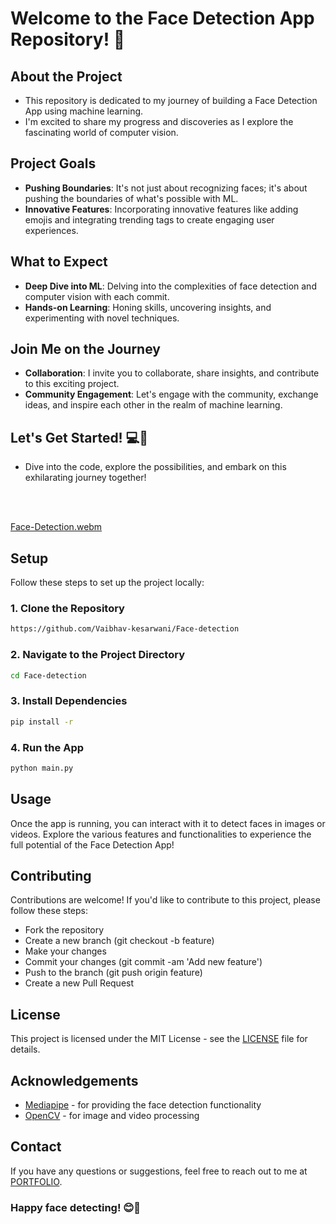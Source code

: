 # Welcome to the Face Detection App Repository! 👋

## About the Project
- This repository is dedicated to my journey of building a Face Detection App using machine learning.
- I'm excited to share my progress and discoveries as I explore the fascinating world of computer vision.

## Project Goals
- **Pushing Boundaries**: It's not just about recognizing faces; it's about pushing the boundaries of what's possible with ML.
- **Innovative Features**: Incorporating innovative features like adding emojis and integrating trending tags to create engaging user experiences.

## What to Expect
- **Deep Dive into ML**: Delving into the complexities of face detection and computer vision with each commit.
- **Hands-on Learning**: Honing skills, uncovering insights, and experimenting with novel techniques.

## Join Me on the Journey
- **Collaboration**: I invite you to collaborate, share insights, and contribute to this exciting project.
- **Community Engagement**: Let's engage with the community, exchange ideas, and inspire each other in the realm of machine learning.

## Let's Get Started! 💻🚀
- Dive into the code, explore the possibilities, and embark on this exhilarating journey together!

<br/><br/>

[Face-Detection.webm](https://github.com/Vaibhav-kesarwani/Face-detection/assets/116189379/bcf5bfc3-30cb-4115-b9bf-5ea656500fdc)


## Setup

Follow these steps to set up the project locally:

### 1. Clone the Repository

```bash
https://github.com/Vaibhav-kesarwani/Face-detection
```

### 2. Navigate to the Project Directory

```bash
cd Face-detection
```

### 3. Install Dependencies

```bash
pip install -r
```

### 4. Run the App

```bash
python main.py
```
## Usage

Once the app is running, you can interact with it to detect faces in images or videos. Explore the various features and functionalities to experience the full 
potential of the Face Detection App!

## Contributing

Contributions are welcome! If you'd like to contribute to this project, please follow these steps:

- Fork the repository
- Create a new branch (git checkout -b feature)
- Make your changes
- Commit your changes (git commit -am 'Add new feature')
- Push to the branch (git push origin feature)
- Create a new Pull Request

## License
This project is licensed under the MIT License - see the [LICENSE](https://github.com/Vaibhav-kesarwani/Face-detection/blob/master/LICENSE) file for details.

## Acknowledgements

- [Mediapipe](https://ai.google.dev/edge/mediapipe/solutions/guide) - for providing the face detection functionality
- [OpenCV](https://opencv.org/) - for image and video processing

## Contact

If you have any questions or suggestions, feel free to reach out to me at [PORTFOLIO](https://vaibhav-kesarwani.vercel.app).
<br/>

### Happy face detecting! 😊👀

